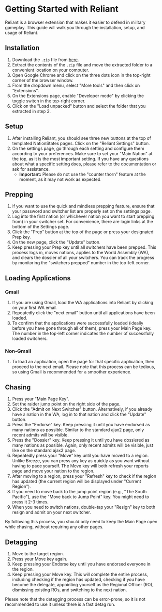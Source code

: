 # Getting Started with Reliant

Reliant is a browser extension that makes it easier to defend in military gameplay. This guide will walk you through the installation, setup, and usage of Reliant.

## Installation

1. Download the `.zip` file from [here](https://github.com/libcord-tech/reliant-dev/releases/latest/download/reliant-release.zip).
2. Extract the contents of the `.zip` file and move the extracted folder to a convenient location on your computer.
3. Open Google Chrome and click on the three dots icon in the top-right corner of the browser window.
4. From the dropdown menu, select "More tools" and then click on "Extensions".
5. On the Extensions page, enable "Developer mode" by clicking the toggle switch in the top-right corner.
6. Click on the "Load unpacked" button and select the folder that you extracted in step 2.

## Setup

1. After installing Reliant, you should see three new buttons at the top of templated NationStates pages. Click on the "Reliant Settings" button.
2. On the settings page, go through each setting and configure them according to your preferences. Make sure to set your "Main Nation" at the top, as it is the most important setting. If you have any questions about what a specific setting does, please refer to the documentation or ask for assistance.
    - **Important:** Please do not use the "counter thorn" feature at the moment, as it may not work as expected.

## Prepping

1. If you want to use the quick and mindless prepping feature, ensure that your password and switcher list are properly set on the settings page.
2. Log into the first nation (or whichever nation you want to start prepping from) in your switcher set. For convenience, there are login links at the bottom of the Settings page.
3. Click the "Prep" button at the top of the page or press your designated Prep key.
4. On the new page, click the "Update" button.
5. Keep pressing your Prep key until all switchers have been prepped. This process logs in, moves nations, applies to the World Assembly (WA), and clears the dossier of all your switchers. You can track the progress by monitoring the "switchers prepped" number in the top-left corner.

## Loading Applications

### Gmail

1. If you are using Gmail, load the WA applications into Reliant by clicking on your first WA email.
2. Repeatedly click the "next email" button until all applications have been loaded.
3. To confirm that the applications were successfully loaded (ideally before you have gone through all of them), press your Main Page key. The number in the top-left corner indicates the number of successfully loaded switchers.

### Non-Gmail

1. To load an application, open the page for that specific application, then proceed to the next email. Please note that this process can be tedious, so using Gmail is recommended for a smoother experience.

## Chasing

1. Press your "Main Page Key".
2. Set the raider jump point on the right side of the page.
3. Click the "Admit on Next Switcher" button. Alternatively, if you already have a nation in the WA, log in to that nation and click the "Update" button.
4. Press the "Endorse" key. Keep pressing it until you have endorsed as many nations as possible. Similar to the standard ajax2 page, only recent admits will be visible.
5. Press the "Dossier" key. Keep pressing it until you have dossiered as many nations as possible. Again, only recent admits will be visible, just like on the standard ajax2 page.
6. Repeatedly press your "Move" key until you have moved to a region. Unlike Breeze, you can press any key as quickly as you want without having to pace yourself. The Move key will both refresh your reports page and move your nation to the region.
7. After moving to a region, press your "Refresh" key to check if the region has updated (the current region will be displayed under "Current Region").
8. If you need to move back to the jump point region (e.g., "The South Pacific"), use the "Move back to Jump Point" key. You might need to press it 2-3 times.
9. When you need to switch nations, double-tap your "Resign" key to both resign and admit on your next switcher.

By following this process, you should only need to keep the Main Page open while chasing, without requiring any other pages.

## Detagging

1. Move to the target region.
2. Press your Move key again.
3. Keep pressing your Endorse key until you have endorsed everyone in the region.
4. Keep pressing your Move key. This will complete the entire process, including checking if the region has updated, checking if you have become the delegate, appointing yourself as the Regional Officer (RO), dismissing existing ROs, and switching to the next nation.

Please note that the detagging process can be error-prone, so it is not recommended to use it unless there is a fast detag run.